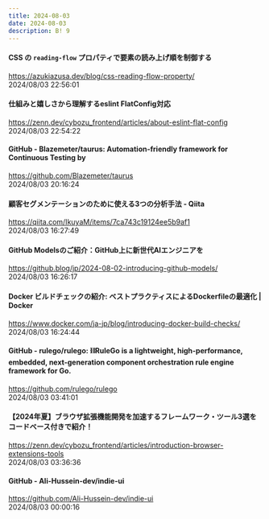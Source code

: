 ```yaml
---
title: 2024-08-03
date: 2024-08-03
description: B! 9
---
```


#### CSS の `reading-flow` プロパティで要素の読み上げ順を制御する
https://azukiazusa.dev/blog/css-reading-flow-property/<br>
2024/08/03 22:56:01<br>


#### 仕組みと嬉しさから理解するeslint FlatConfig対応
https://zenn.dev/cybozu_frontend/articles/about-eslint-flat-config<br>
2024/08/03 22:54:22<br>


#### GitHub - Blazemeter/taurus: Automation-friendly framework for Continuous Testing by
https://github.com/Blazemeter/taurus<br>
2024/08/03 20:16:24<br>


#### 顧客セグメンテーションのために使える3つの分析手法 - Qiita
https://qiita.com/IkuyaM/items/7ca743c19124ee5b9af1<br>
2024/08/03 16:27:49<br>


#### GitHub Modelsのご紹介：GitHub上に新世代AIエンジニアを
https://github.blog/jp/2024-08-02-introducing-github-models/<br>
2024/08/03 16:26:17<br>


#### Docker ビルドチェックの紹介: ベストプラクティスによるDockerfileの最適化 | Docker
https://www.docker.com/ja-jp/blog/introducing-docker-build-checks/<br>
2024/08/03 16:24:44<br>


#### GitHub - rulego/rulego: ⛓️RuleGo is a lightweight, high-performance, embedded, next-generation component orchestration rule engine framework for Go.
https://github.com/rulego/rulego<br>
2024/08/03 03:41:01<br>


#### 【2024年夏】ブラウザ拡張機能開発を加速するフレームワーク・ツール3選をコードベース付きで紹介！
https://zenn.dev/cybozu_frontend/articles/introduction-browser-extensions-tools<br>
2024/08/03 03:36:36<br>


#### GitHub - Ali-Hussein-dev/indie-ui
https://github.com/Ali-Hussein-dev/indie-ui<br>
2024/08/03 00:00:16<br>


